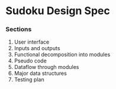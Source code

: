 # Sudoku Design Spec

### Sections
1. User interface
2. Inputs and outputs
3. Functional decomposition into modules
4. Pseudo code
5. Dataflow through modules
6. Major data structures
7. Testing plan
